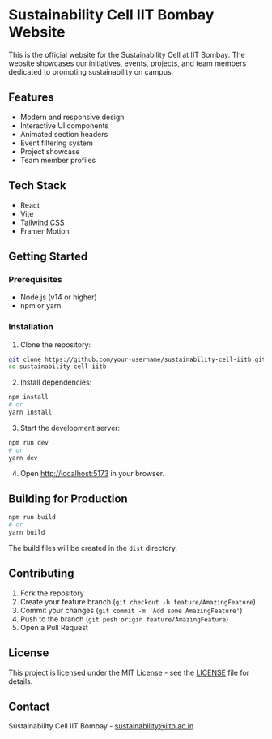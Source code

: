# Sustainability Cell IIT Bombay Website

This is the official website for the Sustainability Cell at IIT Bombay. The website showcases our initiatives, events, projects, and team members dedicated to promoting sustainability on campus.

## Features

- Modern and responsive design
- Interactive UI components
- Animated section headers
- Event filtering system
- Project showcase
- Team member profiles

## Tech Stack

- React
- Vite
- Tailwind CSS
- Framer Motion

## Getting Started

### Prerequisites

- Node.js (v14 or higher)
- npm or yarn

### Installation

1. Clone the repository:
```bash
git clone https://github.com/your-username/sustainability-cell-iitb.git
cd sustainability-cell-iitb
```

2. Install dependencies:
```bash
npm install
# or
yarn install
```

3. Start the development server:
```bash
npm run dev
# or
yarn dev
```

4. Open [http://localhost:5173](http://localhost:5173) in your browser.

## Building for Production

```bash
npm run build
# or
yarn build
```

The build files will be created in the `dist` directory.

## Contributing

1. Fork the repository
2. Create your feature branch (`git checkout -b feature/AmazingFeature`)
3. Commit your changes (`git commit -m 'Add some AmazingFeature'`)
4. Push to the branch (`git push origin feature/AmazingFeature`)
5. Open a Pull Request

## License

This project is licensed under the MIT License - see the [LICENSE](LICENSE) file for details.

## Contact

Sustainability Cell IIT Bombay - sustainability@iitb.ac.in 